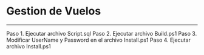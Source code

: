 # Gestion de Vuelos
-------------------
Paso 1. Ejecutar archivo Script.sql
Paso 2. Ejecutar archivo Build.ps1
Paso 3. Modificar UserName y Password en el archivo Install.ps1
Paso 4. Ejecutar archivo Install.ps1
